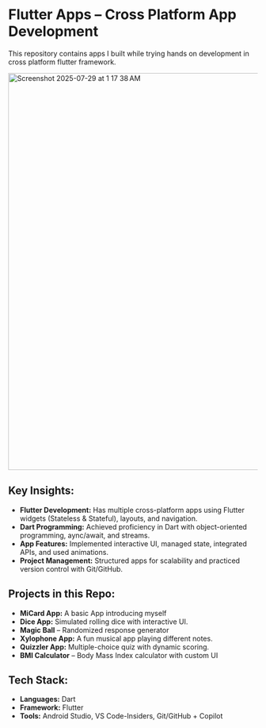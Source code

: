 # Flutter Apps – Cross Platform App Development

This repository contains apps I built while trying hands on development in cross platform flutter framework.

<img width="1280" height="800" alt="Screenshot 2025-07-29 at 1 17 38 AM" src="https://github.com/user-attachments/assets/72b02067-4a7b-4180-8170-78483b05dac1" />

## Key Insights:
- **Flutter Development:** Has multiple cross-platform apps using Flutter widgets (Stateless & Stateful), layouts, and navigation.
- **Dart Programming:** Achieved proficiency in Dart with object-oriented programming, aync/await, and streams.
- **App Features:** Implemented interactive UI, managed state, integrated APIs, and used animations.
- **Project Management:** Structured apps for scalability and practiced version control with Git/GitHub.

## Projects in this Repo:
- **MiCard App:** A basic App introducing myself
- **Dice App:** Simulated rolling dice with interactive UI.
- **Magic Ball** – Randomized response generator
- **Xylophone App:** A fun musical app playing different notes.
- **Quizzler App:** Multiple-choice quiz with dynamic scoring.
- **BMI Calculator** – Body Mass Index calculator with custom UI

## Tech Stack:
- **Languages:** Dart  
- **Framework:** Flutter  
- **Tools:** Android Studio, VS Code-Insiders, Git/GitHub + Copilot
